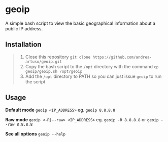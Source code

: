 # geoip
A simple bash script to view the basic geographical information about a public IP address.

## Installation
> 1. Close this repository `git clone https://github.com/andrea-artuso/geoip.git`
> 2. Copy the bash script to the `/opt` directory with the command `cp geoip/geoip.sh /opt/geoip`
> 3. Add the `/opt` directory to PATH so you can just issue `geoip` to run the script

## Usage
**Default mode**
`geoip <IP_ADDRESS>` eg. `geoip 8.8.8.8`

**Raw mode**
`geoip <-R|--raw> <IP_ADDRESS>` eg. `geoip -R 8.8.8.8` or `geoip --raw 8.8.8.8`

**See all options**
`geoip --help`
